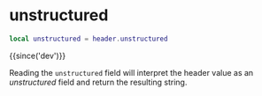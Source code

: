 # unstructured

```lua
local unstructured = header.unstructured
```

{{since('dev')}}

Reading the `unstructured` field will interpret the header value as an
*unstructured* field and return the resulting string.

